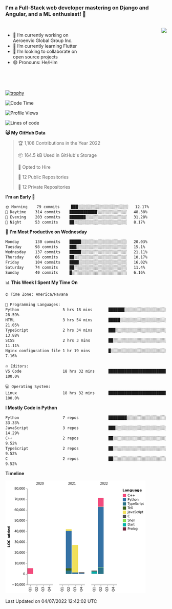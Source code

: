 ### I'm a Full-Stack web developer mastering on Django and Angular, and a ML enthusiast!  👋

<br/>

<img align="right" height="250"  src="https://media1.giphy.com/media/qgQUggAC3Pfv687qPC/giphy.gif?cid=ecf05e470ttfxgsj072btembitu1zn4ti3t3cdyg4jo5b3by&rid=giphy.gif&ct=g" />

 <div style="width:50%">
    <ul>
      <li>🔭 I’m currently working on Aeroenvio Global Group Inc.</li>
      <li>🌱 I’m currently learning Flutter</li>
      <li>👯 I’m looking to collaborate on open source projects</li>
      <li>😄 Pronouns: He/Him</li>
<!--       <li>⚡ Fun fact: I started my first professional project for a company as web dev without knowing any JS </li> -->
    </ul>
  </div>
  
<br/><br/><br/>

[![trophy](https://github-profile-trophy.vercel.app/?username=dfg-98&row=3&column=3&theme=monokai)](https://github.com/ryo-ma/github-profile-trophy)


<!--START_SECTION:waka-->
![Code Time](http://img.shields.io/badge/Code%20Time-300%20hrs%201%20min-blue)

![Profile Views](http://img.shields.io/badge/Profile%20Views-0-blue)

![Lines of code](https://img.shields.io/badge/From%20Hello%20World%20I%27ve%20Written-150%20Thousand%20lines%20of%20code-blue)

**🐱 My GitHub Data** 

> 🏆 1,106 Contributions in the Year 2022
 > 
> 📦 164.5 kB Used in GitHub's Storage 
 > 
> 💼 Opted to Hire
 > 
> 📜 12 Public Repositories 
 > 
> 🔑 12 Private Repositories  
 > 
**I'm an Early 🐤** 

```text
🌞 Morning    79 commits     ███░░░░░░░░░░░░░░░░░░░░░░   12.17% 
🌆 Daytime    314 commits    ████████████░░░░░░░░░░░░░   48.38% 
🌃 Evening    203 commits    ███████░░░░░░░░░░░░░░░░░░   31.28% 
🌙 Night      53 commits     ██░░░░░░░░░░░░░░░░░░░░░░░   8.17%

```
📅 **I'm Most Productive on Wednesday** 

```text
Monday       130 commits    █████░░░░░░░░░░░░░░░░░░░░   20.03% 
Tuesday      98 commits     ███░░░░░░░░░░░░░░░░░░░░░░   15.1% 
Wednesday    137 commits    █████░░░░░░░░░░░░░░░░░░░░   21.11% 
Thursday     66 commits     ██░░░░░░░░░░░░░░░░░░░░░░░   10.17% 
Friday       104 commits    ████░░░░░░░░░░░░░░░░░░░░░   16.02% 
Saturday     74 commits     ██░░░░░░░░░░░░░░░░░░░░░░░   11.4% 
Sunday       40 commits     █░░░░░░░░░░░░░░░░░░░░░░░░   6.16%

```


📊 **This Week I Spent My Time On** 

```text
⌚︎ Time Zone: America/Havana

💬 Programming Languages: 
Python                   5 hrs 18 mins       ███████░░░░░░░░░░░░░░░░░░   28.59% 
HTML                     3 hrs 54 mins       █████░░░░░░░░░░░░░░░░░░░░   21.05% 
TypeScript               2 hrs 34 mins       ███░░░░░░░░░░░░░░░░░░░░░░   13.88% 
SCSS                     2 hrs 3 mins        ██░░░░░░░░░░░░░░░░░░░░░░░   11.11% 
Nginx configuration file 1 hr 19 mins        █░░░░░░░░░░░░░░░░░░░░░░░░   7.16%

🔥 Editors: 
VS Code                  18 hrs 32 mins      █████████████████████████   100.0%

💻 Operating System: 
Linux                    18 hrs 32 mins      █████████████████████████   100.0%

```

**I Mostly Code in Python** 

```text
Python                   7 repos             ████████░░░░░░░░░░░░░░░░░   33.33% 
JavaScript               3 repos             ███░░░░░░░░░░░░░░░░░░░░░░   14.29% 
C++                      2 repos             ██░░░░░░░░░░░░░░░░░░░░░░░   9.52% 
TypeScript               2 repos             ██░░░░░░░░░░░░░░░░░░░░░░░   9.52% 
C                        2 repos             ██░░░░░░░░░░░░░░░░░░░░░░░   9.52%

```


**Timeline**

![Chart not found](https://raw.githubusercontent.com/dfg-98/dfg-98/main/charts/bar_graph.png) 


 Last Updated on 04/07/2022 12:42:02 UTC
<!--END_SECTION:waka-->
